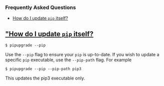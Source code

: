 ### Frequently Asked Questions

* [How do I update `pip` itself?](#how-do-i-update-pip-itself)

["How do I update `pip` itself?]()
---

```
$ pipupgrade --pip
```

Use the `--pip` flag to ensure your `pip` is up-to-date. If you wish to
update a specific `pip` executable, use the `--pip-path` flag. For example

```
$ pipupgrade --pip --pip-path pip3
```

This updates the pip3 executable only.